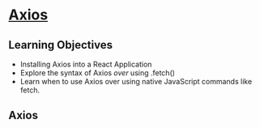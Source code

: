# [Axios](https://login.codingdojo.com/m/754/16730/124653)

## Learning Objectives

- Installing Axios into a React Application
- Explore the syntax of Axios *over* using .fetch()
- Learn when to use Axios over using native JavaScript commands like fetch.

## Axios

